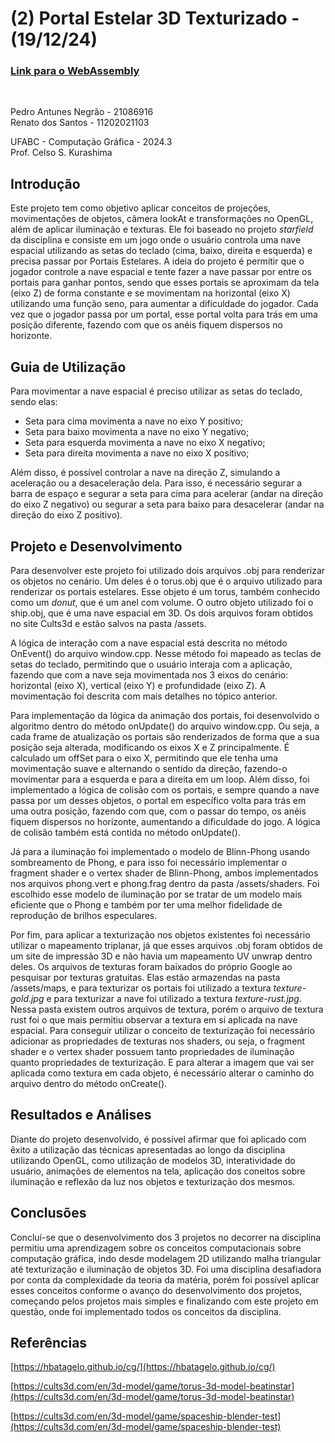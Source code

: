 # (2) Portal Estelar 3D Texturizado - (19/12/24)

### [Link para o WebAssembly](helloworld.html)

<br>

Pedro Antunes Negrão - 21086916<br>
Renato dos Santos - 11202021103

UFABC - Computação Gráfica - 2024.3<br>
Prof. Celso S. Kurashima

## Introdução

Este projeto tem como objetivo aplicar conceitos de projeções, movimentações de objetos, câmera lookAt e transformações no OpenGL, além de aplicar iluminação e texturas. Ele foi baseado no projeto _starfield_ da disciplina e consiste em um jogo onde o usuário controla uma nave espacial utilizando as setas do teclado (cima, baixo, direita e esquerda) e precisa passar por Portais Estelares. A ideia do projeto é permitir que o jogador controle a nave espacial e tente fazer a nave passar por entre os portais para ganhar pontos, sendo que esses portais se aproximam da tela (eixo Z) de forma constante e se movimentam na horizontal (eixo X) utilizando uma função seno, para aumentar a dificuldade do jogador. Cada vez que o jogador passa por um portal, esse portal volta para trás em uma posição diferente, fazendo com que os anéis fiquem dispersos no horizonte.


## Guia de Utilização

Para movimentar a nave espacial é preciso utilizar as setas do teclado, sendo elas:

- Seta para cima movimenta a nave no eixo Y positivo;
- Seta para baixo movimenta a nave no eixo Y negativo;
- Seta para esquerda movimenta a nave no eixo X negativo;
- Seta para direita movimenta a nave no eixo X positivo;

Além disso, é possível controlar a nave na direção Z, simulando a aceleração ou a desaceleração dela. Para isso, é necessário segurar a barra de espaço e segurar a seta para cima para acelerar (andar na direção do eixo Z negativo) ou segurar a seta para baixo para desacelerar (andar na direção do eixo Z positivo).


## Projeto e Desenvolvimento

Para desenvolver este projeto foi utilizado dois arquivos .obj para renderizar os objetos no cenário. Um deles é o torus.obj que é o arquivo utilizado para renderizar os portais estelares. Esse objeto é um torus, também conhecido como um _donut_, que é um anel com volume. O outro objeto utilizado foi o ship.obj, que é uma nave espacial em 3D. Os dois arquivos foram obtidos no site Cults3d e estão salvos na pasta /assets.

A lógica de interação com a nave espacial está descrita no método OnEvent() do arquivo window.cpp. Nesse método foi mapeado as teclas de setas do teclado, permitindo que o usuário interaja com a aplicação, fazendo que com a nave seja movimentada nos 3 eixos do cenário: horizontal (eixo X), vertical (eixo Y) e profundidade (eixo Z). A movimentação foi descrita com mais detalhes no tópico anterior.

Para implementação da lógica da animação dos portais, foi desenvolvido o algoritmo dentro do método onUpdate() do arquivo window.cpp. Ou seja, a cada frame de atualização os portais são renderizados de forma que a sua posição seja alterada, modificando os eixos X e Z principalmente. É calculado um offSet para o eixo X, permitindo que ele tenha uma movimentação suave e alternando o sentido da direção, fazendo-o movimentar para a esquerda e para a direita em um loop. Além disso, foi implementado a lógica de colisão com os portais, e sempre quando a nave passa por um desses objetos, o portal em específico volta para trás em uma outra posição, fazendo com que, com o passar do tempo, os anéis fiquem dispersos no horizonte, aumentando a dificuldade do jogo. A lógica de colisão também está contida no método onUpdate().

Já para a iluminação foi implementado o modelo de Blinn-Phong usando sombreamento de Phong, e para isso foi necessário implementar o fragment shader e o vertex shader de Blinn-Phong, ambos implementados nos arquivos phong.vert e phong.frag dentro da pasta /assets/shaders. Foi escolhido esse modelo de iluminação por se tratar de um modelo mais eficiente que o Phong e também por ter uma melhor fidelidade de reprodução de brilhos especulares.

Por fim, para aplicar a texturização nos objetos existentes foi necessário utilizar o mapeamento triplanar, já que esses arquivos .obj foram obtidos de um site de impressão 3D e não havia um mapeamento UV unwrap dentro deles. Os arquivos de texturas foram baixados do próprio Google ao pesquisar por texturas gratuitas. Elas estão armazendas na pasta /assets/maps, e para texturizar os portais foi utilizado a textura _texture-gold.jpg_ e para texturizar a nave foi utilizado a textura _texture-rust.jpg_. Nessa pasta existem outros arquivos de textura, porém o arquivo de textura rust foi o que mais permitiu observar a textura em si aplicada na nave espacial. Para conseguir utilizar o conceito de texturização foi necessário adicionar as propriedades de texturas nos shaders, ou seja, o fragment shader e o vertex shader possuem tanto propriedades de iluminação quanto propriedades de texturização. E para alterar a imagem que vai ser aplicada como textura em cada objeto, é necessário alterar o caminho do arquivo dentro do método onCreate().


## Resultados e Análises

Diante do projeto desenvolvido, é possível afirmar que foi aplicado com êxito a utilização das técnicas apresentadas ao longo da disciplina utilizando OpenGL, como utilização de modelos 3D, interatividade do usuário, animações de elementos na tela, aplicação dos coneitos sobre iluminação e reflexão da luz nos objetos e texturização dos mesmos. 


## Conclusões

Concluí-se que o desenvolvimento dos 3 projetos no decorrer na disciplina permitiu uma aprendizagem sobre os conceitos computacionais sobre computação gráfica, indo desde modelagem 2D utilizando malha triangular até texturização e iluminação de objetos 3D. Foi uma disciplina desafiadora por conta da complexidade da teoria da matéria, porém foi possível aplicar esses conceitos conforme o avanço do desenvolvimento dos projetos, começando pelos projetos mais simples e finalizando com este projeto em questão, onde foi implementado todos os conceitos da disciplina.


## Referências

[https://hbatagelo.github.io/cg/](https://hbatagelo.github.io/cg/)

[https://cults3d.com/en/3d-model/game/torus-3d-model-beatinstar](https://cults3d.com/en/3d-model/game/torus-3d-model-beatinstar)

[https://cults3d.com/en/3d-model/game/spaceship-blender-test](https://cults3d.com/en/3d-model/game/spaceship-blender-test)


